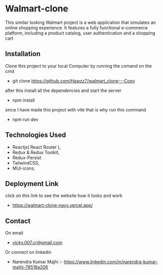 # Walmart-clone

This similar looking Walmart project is a web application that simulates an online shopping experience. It features a fully functional e-commerce platform, including a product catalog, user authentication and a shopping cart


## Installation

Clone this project to your local Computer by running the comand on the cmd 

 * git clone https://github.com/Hawzz7/walmart_clone---Copy

after this install all the dependencies and start the server

* npm install

since I have made this project with vite that is why run this command
* npm run dev

## Technologies Used

* Reactjs( React Router ),
* Redux & Redux Toolkit,
* Redux-Persist
* TailwindCSS,
* MUI-icons,

## Deployment Link
click on this link to see the website how it looks and work
* https://walmart-clone-navy.vercel.app/

## Contact

On email

* vicky.007.cr@gmail.com
  
Or connect on linkedin

* Narendra Kumar Majhi :- https://www.linkedin.com/in/narendra-kumar-majhi-78518a206
